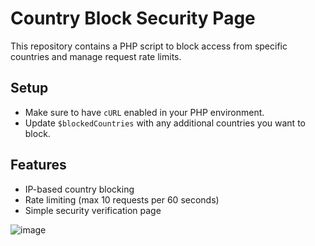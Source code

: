# Country Block Security Page
This repository contains a PHP script to block access from specific countries and manage request rate limits.

## Setup
- Make sure to have `cURL` enabled in your PHP environment.
- Update `$blockedCountries` with any additional countries you want to block.

## Features
- IP-based country blocking
- Rate limiting (max 10 requests per 60 seconds)
- Simple security verification page

![image](https://github.com/user-attachments/assets/c84fbbb8-62a8-485a-bac1-f2d580f93843)
